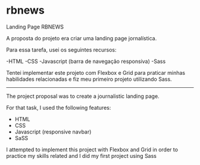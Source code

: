 # rbnews
Landing Page RBNEWS


A proposta do projeto era criar uma landing page jornalística.

Para essa tarefa, usei os seguintes recursos:

-HTML
-CSS
-Javascript (barra de navegação responsiva)
-Sass

Tentei implementar este projeto com Flexbox e Grid para praticar minhas habilidades relacionadas e fiz meu primeiro projeto utilizando Sass.

----------------------------------------------------------------------------------------------------

The project proposal was to create a journalistic landing page. 

For that task, I used the following features:

- HTML
- CSS
- Javascript (responsive navbar)
- SaSS

I attempted to implement this project with Flexbox and Grid in order to practice my skills related and I did my first project using Sass
